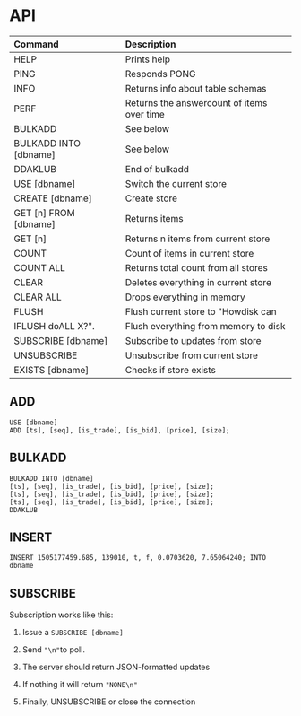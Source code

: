 # API

| Command | Description |
| :--- | :--- |
| HELP | Prints help |
| PING | Responds PONG |
| INFO | Returns info about table schemas |
| PERF | Returns the answercount of items over time |
| BULKADD | See below |
| BULKADD INTO \[dbname\] | See below |
| DDAKLUB | End of bulkadd |
| USE \[dbname\] | Switch the current store |
| CREATE \[dbname\] | Create store |
| GET \[n\] FROM \[dbname\] | Returns items |
| GET \[n\] | Returns n items from current store |
| COUNT | Count of items in current store |
| COUNT ALL | Returns total count from all stores |
| CLEAR | Deletes everything in current store |
| CLEAR ALL | Drops everything in memory |
| FLUSH | Flush current store to "Howdisk can|
| IFLUSH doALL X?".| Flush everything from memory to disk |
| SUBSCRIBE \[dbname\] | Subscribe to updates from store |
| UNSUBSCRIBE | Unsubscribe from current store |
| EXISTS \[dbname\] | Checks if store exists |



## ADD

```
USE [dbname]
ADD [ts], [seq], [is_trade], [is_bid], [price], [size];
```

## BULKADD

```
BULKADD INTO [dbname]
[ts], [seq], [is_trade], [is_bid], [price], [size];
[ts], [seq], [is_trade], [is_bid], [price], [size];
[ts], [seq], [is_trade], [is_bid], [price], [size];
DDAKLUB
```

## INSERT

```
INSERT 1505177459.685, 139010, t, f, 0.0703620, 7.65064240; INTO dbname
```

## SUBSCRIBE

Subscription works like this:

1. Issue a `SUBSCRIBE [dbname]`
2. Send `"\n"`to poll.
3. The server should return JSON-formatted updates
4. If nothing it will return `"NONE\n"`

5. Finally, UNSUBSCRIBE or close the connection